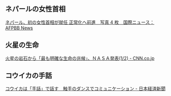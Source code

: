 ## ネパールの女性首相

[ネパール、初の女性首相が就任 正常化へ前進　写真 4 枚　国際ニュース：AFPBB News](https://www.afpbb.com/articles/-/3598172)

## 火星の生命

[火星の岩石から「最も明確な生命の兆候」、ＮＡＳＡ発表(1/2) - CNN.co.jp](https://www.cnn.co.jp/fringe/35237952.html)

## コウイカの手話

[コウイカは「手話」で話す　触手のダンスでコミュニケーション - 日本経済新聞](https://www.nikkei.com/article/DGXZQOSG08B220Y5A800C2000000/)
